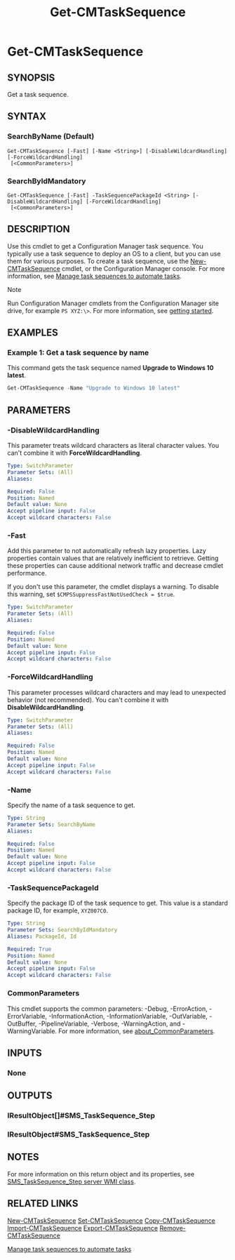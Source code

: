 ﻿---
description: Get a task sequence.
external help file: AdminUI.PS.dll-Help.xml
Module Name: ConfigurationManager
ms.date: 03/24/2021
schema: 2.0.0
title: Get-CMTaskSequence
---

# Get-CMTaskSequence

## SYNOPSIS

Get a task sequence.

## SYNTAX

### SearchByName (Default)
```
Get-CMTaskSequence [-Fast] [-Name <String>] [-DisableWildcardHandling] [-ForceWildcardHandling]
 [<CommonParameters>]
```

### SearchByIdMandatory
```
Get-CMTaskSequence [-Fast] -TaskSequencePackageId <String> [-DisableWildcardHandling] [-ForceWildcardHandling]
 [<CommonParameters>]
```

## DESCRIPTION

Use this cmdlet to get a Configuration Manager task sequence. You typically use a task sequence to deploy an OS to a client, but you can use them for various purposes. To create a task sequence, use the [New-CMTaskSequence](New-CMTaskSequence.md) cmdlet, or the Configuration Manager console. For more information, see [Manage task sequences to automate tasks](/mem/configmgr/osd/deploy-use/manage-task-sequences-to-automate-tasks).

> [!NOTE]
> Run Configuration Manager cmdlets from the Configuration Manager site drive, for example `PS XYZ:\>`. For more information, see [getting started](/powershell/sccm/overview).

## EXAMPLES

### Example 1: Get a task sequence by name

This command gets the task sequence named **Upgrade to Windows 10 latest**.

```powershell
Get-CMTaskSequence -Name "Upgrade to Windows 10 latest"
```

## PARAMETERS

### -DisableWildcardHandling

This parameter treats wildcard characters as literal character values. You can't combine it with **ForceWildcardHandling**.

```yaml
Type: SwitchParameter
Parameter Sets: (All)
Aliases:

Required: False
Position: Named
Default value: None
Accept pipeline input: False
Accept wildcard characters: False
```

### -Fast

Add this parameter to not automatically refresh lazy properties. Lazy properties contain values that are relatively inefficient to retrieve. Getting these properties can cause additional network traffic and decrease cmdlet performance.

If you don't use this parameter, the cmdlet displays a warning. To disable this warning, set `$CMPSSuppressFastNotUsedCheck = $true`.

```yaml
Type: SwitchParameter
Parameter Sets: (All)
Aliases:

Required: False
Position: Named
Default value: None
Accept pipeline input: False
Accept wildcard characters: False
```

### -ForceWildcardHandling

This parameter processes wildcard characters and may lead to unexpected behavior (not recommended). You can't combine it with **DisableWildcardHandling**.

```yaml
Type: SwitchParameter
Parameter Sets: (All)
Aliases:

Required: False
Position: Named
Default value: None
Accept pipeline input: False
Accept wildcard characters: False
```

### -Name

Specify the name of a task sequence to get.

```yaml
Type: String
Parameter Sets: SearchByName
Aliases:

Required: False
Position: Named
Default value: None
Accept pipeline input: False
Accept wildcard characters: False
```

### -TaskSequencePackageId

Specify the package ID of the task sequence to get. This value is a standard package ID, for example, `XYZ007C0`.

```yaml
Type: String
Parameter Sets: SearchByIdMandatory
Aliases: PackageId, Id

Required: True
Position: Named
Default value: None
Accept pipeline input: False
Accept wildcard characters: False
```

### CommonParameters
This cmdlet supports the common parameters: -Debug, -ErrorAction, -ErrorVariable, -InformationAction, -InformationVariable, -OutVariable, -OutBuffer, -PipelineVariable, -Verbose, -WarningAction, and -WarningVariable. For more information, see [about_CommonParameters](http://go.microsoft.com/fwlink/?LinkID=113216).

## INPUTS

### None

## OUTPUTS

### IResultObject[]#SMS_TaskSequence_Step

### IResultObject#SMS_TaskSequence_Step

## NOTES

For more information on this return object and its properties, see [SMS_TaskSequence_Step server WMI class](/mem/configmgr/develop/reference/osd/sms_tasksequence_step-server-wmi-class).

## RELATED LINKS

[New-CMTaskSequence](New-CMTaskSequence.md)
[Set-CMTaskSequence](Set-CMTaskSequence.md)
[Copy-CMTaskSequence](Copy-CMTaskSequence.md)
[Import-CMTaskSequence](Import-CMTaskSequence.md)
[Export-CMTaskSequence](Export-CMTaskSequence.md)
[Remove-CMTaskSequence](Remove-CMTaskSequence.md)

[Manage task sequences to automate tasks](/mem/configmgr/osd/deploy-use/manage-task-sequences-to-automate-tasks)
